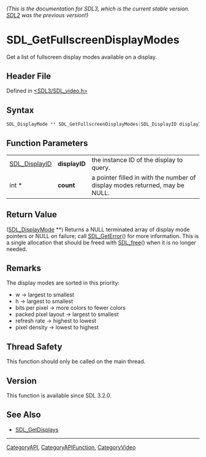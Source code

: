 ###### (This is the documentation for SDL3, which is the current stable version. [SDL2](https://wiki.libsdl.org/SDL2/) was the previous version!)
# SDL_GetFullscreenDisplayModes

Get a list of fullscreen display modes available on a display.

## Header File

Defined in [<SDL3/SDL_video.h>](https://github.com/libsdl-org/SDL/blob/main/include/SDL3/SDL_video.h)

## Syntax

```c
SDL_DisplayMode ** SDL_GetFullscreenDisplayModes(SDL_DisplayID displayID, int *count);
```

## Function Parameters

|                                |               |                                                                             |
| ------------------------------ | ------------- | --------------------------------------------------------------------------- |
| [SDL_DisplayID](SDL_DisplayID) | **displayID** | the instance ID of the display to query.                                    |
| int *                          | **count**     | a pointer filled in with the number of display modes returned, may be NULL. |

## Return Value

([SDL_DisplayMode](SDL_DisplayMode) **) Returns a NULL terminated array of
display mode pointers or NULL on failure; call
[SDL_GetError](SDL_GetError)() for more information. This is a single
allocation that should be freed with [SDL_free](SDL_free)() when it is no
longer needed.

## Remarks

The display modes are sorted in this priority:

- w -> largest to smallest
- h -> largest to smallest
- bits per pixel -> more colors to fewer colors
- packed pixel layout -> largest to smallest
- refresh rate -> highest to lowest
- pixel density -> lowest to highest

## Thread Safety

This function should only be called on the main thread.

## Version

This function is available since SDL 3.2.0.

## See Also

- [SDL_GetDisplays](SDL_GetDisplays)

----
[CategoryAPI](CategoryAPI), [CategoryAPIFunction](CategoryAPIFunction), [CategoryVideo](CategoryVideo)

